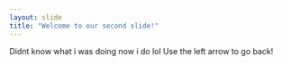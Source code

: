 ```yaml
---
layout: slide
title: "Welcome to our second slide!"
---
```

Didnt know what i was doing now i do lol
Use the left arrow to go back!
